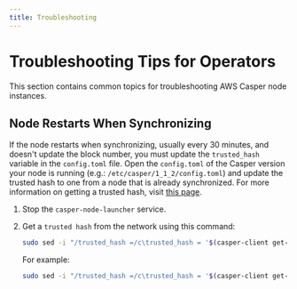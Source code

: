 ```yaml
---
title: Troubleshooting
---
```


# Troubleshooting Tips for Operators

This section contains common topics for troubleshooting AWS Casper node instances.

## Node Restarts When Synchronizing

If the node restarts when synchronizing, usually every 30 minutes, and doesn't update the block number, you must update the `trusted_hash` variable in the `config.toml` file. Open the `config.toml` of the Casper version your node is running (e.g.: `/etc/casper/1_1_2/config.toml`) and update the trusted hash to one from a node that is already synchronized. For more information on getting a trusted hash, visit [this page](../setup/install-node.md#getting-a-trusted-hash).

1. Stop the `casper-node-launcher` service.

2. Get a `trusted hash` from the network using this command:

    ```bash
    sudo sed -i "/trusted_hash =/c\trusted_hash = '$(casper-client get-block --node-address http://SYNCED_NODE_IP:7777/ -b BLOCK_NUMBER | jq -r .result.block.hash | tr -d '\n')'" /etc/casper/CASPER_VERSION/config.toml
    ```

    For example:

    ```bash
    sudo sed -i "/trusted_hash =/c\trusted_hash = '$(casper-client get-block --node-address http://3.136.227.9:7777/ -b 997478 | jq -r .result.block.hash | tr -d '\n')'" /etc/casper/1_4_7/config.toml
    ```
